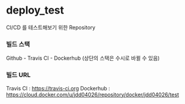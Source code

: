 # deploy_test
CI/CD 를 테스트해보기 위한 Repository

### 빌드 스택
Github - Travis CI - Dockerhub
(상단의 스택은 수시로 바뀔 수 있음)

### 빌드 URL
Travis CI : https://travis-ci.org
Dockerhub : https://cloud.docker.com/u/jdd04026/repository/docker/jdd04026/test